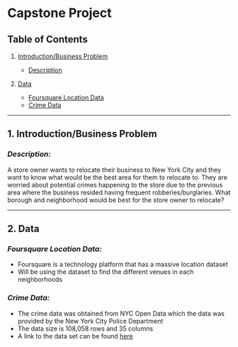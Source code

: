 
# Capstone Project


## Table of Contents
1. [Introduction/Business Problem](https://github.com/Raylo95/Capstone#1-introductionbusiness-problem)
   * [Description](#sub-heading)
    
2. [Data](#heading-1)
    * [Foursquare Location Data](#sub-heading-1)
    * [Crime Data](#sub-heading-2)


---
<!-- toc -->

## 1. Introduction/Business Problem

  ### _Description:_

A store owner wants to relocate their business to New York City and they want to know what would be the best area for them to relocate to. They are worried about potential crimes happening to the store due to the previous area where the business resided having frequent robberies/burglaries. What borough and neighborhood would be best for the store owner to relocate?

---

## 2. Data

   ### _Foursquare Location Data:_
* Foursquare is a technology platform that has a massive location dataset
* Will be using the dataset to find the different venues in each neighborhoods

 ### _Crime Data:_
 * The crime data was obtained from NYC Open Data which the data was provided by the New York City Police Department
 * The data size is 108,058 rows and 35 columns
 * A link to the data set can be found [here](https://data.cityofnewyork.us/Public-Safety/NYPD-Complaint-Data-Current-Year-To-Date-/5uac-w243)


